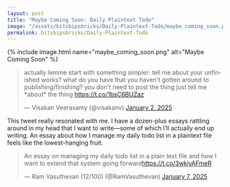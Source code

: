 ```yaml
---
layout: post
title: "Maybe Coming Soon: Daily Plaintext Todo"
image: "/assets/bitsbipsbricks/Daily-Plaintext-Todo/maybe_coming_soon.png"
permalink: bitsbipsbricks/Daily-Plaintext-Todo
---
```


{% include image.html 
  name="maybe_coming_soon.png" 
  alt="Maybe Coming Soon" 
%}


<blockquote class="twitter-tweet" data-dnt="true"><p lang="en" dir="ltr">actually lemme start with something simpler: tell me about your unfinished works? what do you have that you haven&#39;t gotten around to publishing/finishing? you don&#39;t need to post the thing just tell me *about* the thing <a href="https://t.co/1bsC6BUZaz">https://t.co/1bsC6BUZaz</a></p>&mdash; Visakan Veerasamy (@visakanv) <a href="https://twitter.com/visakanv/status/1874692485374681327?ref_src=twsrc%5Etfw">January 2, 2025</a></blockquote> <script async src="https://platform.twitter.com/widgets.js" charset="utf-8"></script>

This tweet really resonated with me. I have a dozen-plus essays rattling around in my head that I want to write—some of which I’ll actually end up writing. An essay about how I manage my daily todo list in a plaintext file feels like the lowest-hanging fruit.

<blockquote class="twitter-tweet" data-dnt="true"><p lang="en" dir="ltr">An essay on managing my daily todo list in a plain text file and how I want to extend that system going forward<a href="https://t.co/3wkiyAFmeR">https://t.co/3wkiyAFmeR</a></p>&mdash; Ram Vasuthevan (12/100) (@RamVasuthevan) <a href="https://twitter.com/RamVasuthevan/status/1876709275755802883?ref_src=twsrc%5Etfw">January 7, 2025</a></blockquote> <script async src="https://platform.twitter.com/widgets.js" charset="utf-8"></script>
